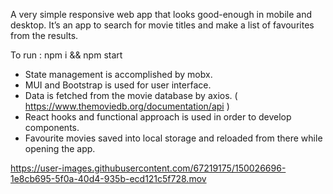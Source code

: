 A very simple responsive web app that looks good-enough in mobile and desktop. It’s an app to search for movie titles and make a list of favourites from the results.

To run : npm i && npm start

- State management is accomplished by mobx.
- MUI and Bootstrap is used for user interface.
- Data is fetched from the movie database by axios. ( https://www.themoviedb.org/documentation/api )
- React hooks and functional approach is used in order to develop components.
- Favourite movies saved into local storage and reloaded from there while opening the app.

https://user-images.githubusercontent.com/67219175/150026696-1e8cb695-5f0a-40d4-935b-ecd121c5f728.mov

